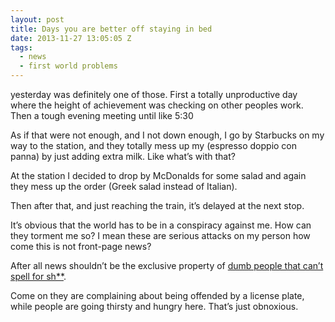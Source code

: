 ```yaml
---
layout: post
title: Days you are better off staying in bed
date: 2013-11-27 13:05:05 Z
tags:
  - news
  - first world problems
---
```

yesterday was definitely one of those. First a totally unproductive day where the height of achievement was checking on other peoples work. Then a tough evening meeting until like 5:30

As if that were not enough, and I not down enough, I go by Starbucks on my way to the station, and they totally mess up my (espresso doppio con panna) by just adding extra milk. Like what’s with that?

At the station I decided to drop by McDonalds for some salad and again they mess up the order (Greek salad instead of Italian).

Then after that, and just reaching the train, it’s delayed at the next stop.

It’s obvious that the world has to be in a conspiracy against me. How can they torment me so? I mean these are serious attacks on my person how come this is not front-page news?

After all news shouldn’t be the exclusive property of [dumb people that can’t spell for sh\*\*](http://news.yahoo.com/blogs/oddnews/driver-offended-by-%E2%80%9Cwh0-r8x%E2%80%9D-license-plate-221720503.html).

Come on they are complaining about being offended by a license plate, while people are going thirsty and hungry here. That’s just obnoxious.
